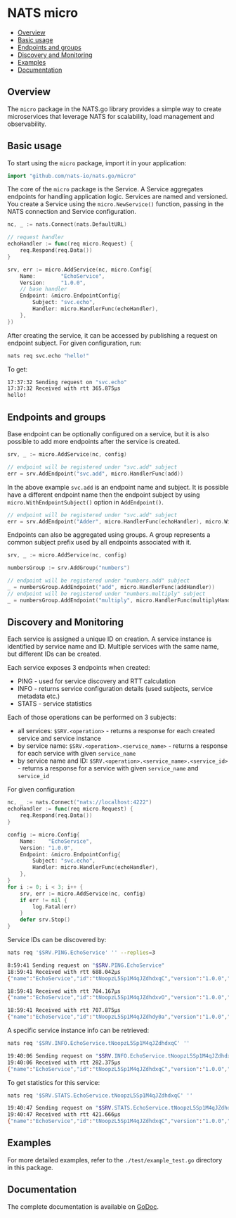 # NATS micro

- [Overview](#overview)
- [Basic usage](#basic-usage)
- [Endpoints and groups](#endpoints-and-groups)
- [Discovery and Monitoring](#discovery-and-monitoring)
- [Examples](#examples)
- [Documentation](#documentation)

## Overview

The `micro` package in the NATS.go library provides a simple way to create
microservices that leverage NATS for scalability, load management and
observability.

## Basic usage

To start using the `micro` package, import it in your application:

```go
import "github.com/nats-io/nats.go/micro"
```

The core of the `micro` package is the Service. A Service aggregates endpoints
for handling application logic. Services are named and versioned. You create a
Service using the `micro.NewService()` function, passing in the NATS connection
and Service configuration.

```go
nc, _ := nats.Connect(nats.DefaultURL)

// request handler
echoHandler := func(req micro.Request) {
    req.Respond(req.Data())
}

srv, err := micro.AddService(nc, micro.Config{
    Name:        "EchoService",
    Version:     "1.0.0",
    // base handler
    Endpoint: &micro.EndpointConfig{
        Subject: "svc.echo",
        Handler: micro.HandlerFunc(echoHandler),
    },
})
```

After creating the service, it can be accessed by publishing a request on
endpoint subject. For given configuration, run:

```sh
nats req svc.echo "hello!"
```

To get:

```sh
17:37:32 Sending request on "svc.echo"
17:37:32 Received with rtt 365.875µs
hello!
```

## Endpoints and groups

Base endpoint can be optionally configured on a service, but it is also possible
to add more endpoints after the service is created.

```go
srv, _ := micro.AddService(nc, config)

// endpoint will be registered under "svc.add" subject
err = srv.AddEndpoint("svc.add", micro.HandlerFunc(add))
```

In the above example `svc.add` is an endpoint name and subject. It is possible
have a different endpoint name then the endpoint subject by using
`micro.WithEndpointSubject()` option in `AddEndpoint()`.

```go
// endpoint will be registered under "svc.add" subject
err = srv.AddEndpoint("Adder", micro.HandlerFunc(echoHandler), micro.WithEndpointSubject("svc.add"))
```

Endpoints can also be aggregated using groups. A group represents a common
subject prefix used by all endpoints associated with it.

```go
srv, _ := micro.AddService(nc, config)

numbersGroup := srv.AddGroup("numbers")

// endpoint will be registered under "numbers.add" subject
_ = numbersGroup.AddEndpoint("add", micro.HandlerFunc(addHandler))
// endpoint will be registered under "numbers.multiply" subject
_ = numbersGroup.AddEndpoint("multiply", micro.HandlerFunc(multiplyHandler))
```

## Discovery and Monitoring

Each service is assigned a unique ID on creation. A service instance is
identified by service name and ID. Multiple services with the same name, but
different IDs can be created.

Each service exposes 3 endpoints when created:

- PING - used for service discovery and RTT calculation
- INFO - returns service configuration details (used subjects, service metadata
  etc.)
- STATS - service statistics

Each of those operations can be performed on 3 subjects:

- all services: `$SRV.<operation>` - returns a response for each created service
  and service instance
- by service name: `$SRV.<operation>.<service_name>` - returns a response for
  each service with given `service_name`
- by service name and ID: `$SRV.<operation>.<service_name>.<service_id>` -
  returns a response for a service with given `service_name` and `service_id`

For given configuration

```go
nc, _ := nats.Connect("nats://localhost:4222")
echoHandler := func(req micro.Request) {
    req.Respond(req.Data())
}

config := micro.Config{
    Name:    "EchoService",
    Version: "1.0.0",
    Endpoint: &micro.EndpointConfig{
        Subject: "svc.echo",
        Handler: micro.HandlerFunc(echoHandler),
    },
}
for i := 0; i < 3; i++ {
    srv, err := micro.AddService(nc, config)
    if err != nil {
        log.Fatal(err)
    }
    defer srv.Stop()
}
```

Service IDs can be discovered by:

```sh
nats req '$SRV.PING.EchoService' '' --replies=3

8:59:41 Sending request on "$SRV.PING.EchoService"
18:59:41 Received with rtt 688.042µs
{"name":"EchoService","id":"tNoopzL5Sp1M4qJZdhdxqC","version":"1.0.0","metadata":{},"type":"io.nats.micro.v1.ping_response"}

18:59:41 Received with rtt 704.167µs
{"name":"EchoService","id":"tNoopzL5Sp1M4qJZdhdxvO","version":"1.0.0","metadata":{},"type":"io.nats.micro.v1.ping_response"}

18:59:41 Received with rtt 707.875µs
{"name":"EchoService","id":"tNoopzL5Sp1M4qJZdhdy0a","version":"1.0.0","metadata":{},"type":"io.nats.micro.v1.ping_response"}
```

A specific service instance info can be retrieved:

```sh
nats req '$SRV.INFO.EchoService.tNoopzL5Sp1M4qJZdhdxqC' ''

19:40:06 Sending request on "$SRV.INFO.EchoService.tNoopzL5Sp1M4qJZdhdxqC"
19:40:06 Received with rtt 282.375µs
{"name":"EchoService","id":"tNoopzL5Sp1M4qJZdhdxqC","version":"1.0.0","metadata":{},"type":"io.nats.micro.v1.info_response","description":"","subjects":["svc.echo"]}
```

To get statistics for this service:

```sh
nats req '$SRV.STATS.EchoService.tNoopzL5Sp1M4qJZdhdxqC' ''

19:40:47 Sending request on "$SRV.STATS.EchoService.tNoopzL5Sp1M4qJZdhdxqC"
19:40:47 Received with rtt 421.666µs
{"name":"EchoService","id":"tNoopzL5Sp1M4qJZdhdxqC","version":"1.0.0","metadata":{},"type":"io.nats.micro.v1.stats_response","started":"2023-05-22T16:59:39.938514Z","endpoints":[{"name":"default","subject":"svc.echo","metadata":null,"num_requests":0,"num_errors":0,"last_error":"","processing_time":0,"average_processing_time":0}]}
```

## Examples

For more detailed examples, refer to the `./test/example_test.go` directory in
this package.

## Documentation

The complete documentation is available on
[GoDoc](https://godoc.org/github.com/nats-io/nats.go/micro).
